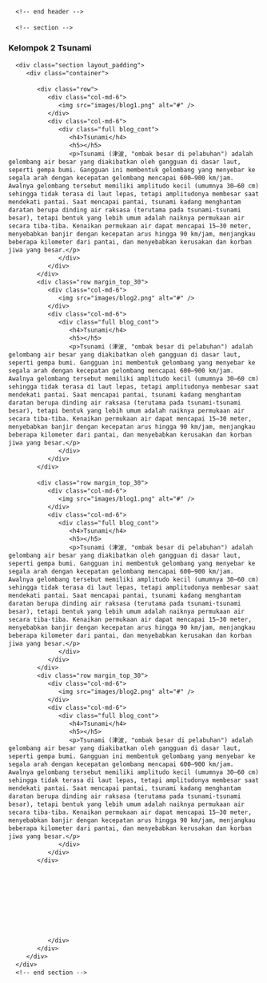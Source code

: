 <!DOCTYPE html>
<html lang="en">
   <head>
      <!-- basic -->
      <meta charset="utf-8">
      <meta http-equiv="X-UA-Compatible" content="IE=edge">
      <!-- mobile metas -->
      <meta name="viewport" content="width=device-width, initial-scale=1">
      <meta name="viewport" content="initial-scale=1, maximum-scale=1">
      <!-- site metas -->
      <title>Nyoba</title>
      <meta name="keywords" content="">
      <meta name="description" content="">
      <meta name="author" content="">
      <!-- bootstrap css -->
      <link rel="stylesheet" href="css/bootstrap.min.css">
      <!-- style css -->
      <link rel="stylesheet" href="css/style.css">
      <!-- Responsive-->
      <link rel="stylesheet" href="css/responsive.css">
      <!-- fevicon -->
      <link rel="icon" href="images/fevicon.png" type="image/gif" />
      <!-- Scrollbar Custom CSS -->
      <link rel="stylesheet" href="css/jquery.mCustomScrollbar.min.css">
      <!-- Tweaks for older IEs-->
      <!--[if lt IE 9]>
      <script src="https://oss.maxcdn.com/html5shiv/3.7.3/html5shiv.min.js"></script>
      <script src="https://oss.maxcdn.com/respond/1.4.2/respond.min.js"></script><![endif]-->
   </head>
   <!-- body -->
   <body class="main-layout">
      <!-- header -->
      
      <!-- end header -->
     
      <!-- section --> 
<div class="About-bg">
   <div class="container">
      <div class="row">
         <div class="col-md-12">
            <div class="aboutheading">
               <h3>Kelompok 2 Tsunami</h3>
            </div>
         </div>
      </div>
   </div>
</div>



      <div class="section layout_padding">
         <div class="container">
           
            <div class="row">
               <div class="col-md-6">
                  <img src="images/blog1.png" alt="#" />
               </div>
               <div class="col-md-6">
                  <div class="full blog_cont">
                     <h4>Tsunami</h4>
                     <h5></h5>
                     <p>Tsunami (津波, "ombak besar di pelabuhan") adalah gelombang air besar yang diakibatkan oleh gangguan di dasar laut, seperti gempa bumi. Gangguan ini membentuk gelombang yang menyebar ke segala arah dengan kecepatan gelombang mencapai 600–900 km/jam. Awalnya gelombang tersebut memiliki amplitudo kecil (umumnya 30–60 cm) sehingga tidak terasa di laut lepas, tetapi amplitudonya membesar saat mendekati pantai. Saat mencapai pantai, tsunami kadang menghantam daratan berupa dinding air raksasa (terutama pada tsunami-tsunami besar), tetapi bentuk yang lebih umum adalah naiknya permukaan air secara tiba-tiba. Kenaikan permukaan air dapat mencapai 15–30 meter, menyebabkan banjir dengan kecepatan arus hingga 90 km/jam, menjangkau beberapa kilometer dari pantai, dan menyebabkan kerusakan dan korban jiwa yang besar.</p>
                  </div>
               </div>
            </div>
            <div class="row margin_top_30">
               <div class="col-md-6">
                  <img src="images/blog2.png" alt="#" />
               </div>
               <div class="col-md-6">
                  <div class="full blog_cont">
                     <h4>Tsunami</h4>
                     <h5></h5>
                     <p>Tsunami (津波, "ombak besar di pelabuhan") adalah gelombang air besar yang diakibatkan oleh gangguan di dasar laut, seperti gempa bumi. Gangguan ini membentuk gelombang yang menyebar ke segala arah dengan kecepatan gelombang mencapai 600–900 km/jam. Awalnya gelombang tersebut memiliki amplitudo kecil (umumnya 30–60 cm) sehingga tidak terasa di laut lepas, tetapi amplitudonya membesar saat mendekati pantai. Saat mencapai pantai, tsunami kadang menghantam daratan berupa dinding air raksasa (terutama pada tsunami-tsunami besar), tetapi bentuk yang lebih umum adalah naiknya permukaan air secara tiba-tiba. Kenaikan permukaan air dapat mencapai 15–30 meter, menyebabkan banjir dengan kecepatan arus hingga 90 km/jam, menjangkau beberapa kilometer dari pantai, dan menyebabkan kerusakan dan korban jiwa yang besar.</p>
                  </div>
               </div>
            </div>

            <div class="row margin_top_30">
               <div class="col-md-6">
                  <img src="images/blog1.png" alt="#" />
               </div>
               <div class="col-md-6">
                  <div class="full blog_cont">
                     <h4>Tsunami</h4>
                     <h5></h5>
                     <p>Tsunami (津波, "ombak besar di pelabuhan") adalah gelombang air besar yang diakibatkan oleh gangguan di dasar laut, seperti gempa bumi. Gangguan ini membentuk gelombang yang menyebar ke segala arah dengan kecepatan gelombang mencapai 600–900 km/jam. Awalnya gelombang tersebut memiliki amplitudo kecil (umumnya 30–60 cm) sehingga tidak terasa di laut lepas, tetapi amplitudonya membesar saat mendekati pantai. Saat mencapai pantai, tsunami kadang menghantam daratan berupa dinding air raksasa (terutama pada tsunami-tsunami besar), tetapi bentuk yang lebih umum adalah naiknya permukaan air secara tiba-tiba. Kenaikan permukaan air dapat mencapai 15–30 meter, menyebabkan banjir dengan kecepatan arus hingga 90 km/jam, menjangkau beberapa kilometer dari pantai, dan menyebabkan kerusakan dan korban jiwa yang besar.</p>
                  </div>
               </div>
            </div>
            <div class="row margin_top_30">
               <div class="col-md-6">
                  <img src="images/blog2.png" alt="#" />
               </div>
               <div class="col-md-6">
                  <div class="full blog_cont">
                     <h4>Tsunami</h4>
                     <h5></h5>
                     <p>Tsunami (津波, "ombak besar di pelabuhan") adalah gelombang air besar yang diakibatkan oleh gangguan di dasar laut, seperti gempa bumi. Gangguan ini membentuk gelombang yang menyebar ke segala arah dengan kecepatan gelombang mencapai 600–900 km/jam. Awalnya gelombang tersebut memiliki amplitudo kecil (umumnya 30–60 cm) sehingga tidak terasa di laut lepas, tetapi amplitudonya membesar saat mendekati pantai. Saat mencapai pantai, tsunami kadang menghantam daratan berupa dinding air raksasa (terutama pada tsunami-tsunami besar), tetapi bentuk yang lebih umum adalah naiknya permukaan air secara tiba-tiba. Kenaikan permukaan air dapat mencapai 15–30 meter, menyebabkan banjir dengan kecepatan arus hingga 90 km/jam, menjangkau beberapa kilometer dari pantai, dan menyebabkan kerusakan dan korban jiwa yang besar.</p>
                  </div>
               </div>
            </div>








            
               </div>
            </div>
         </div>
      </div>
      <!-- end section -->

   </body>
</html>
